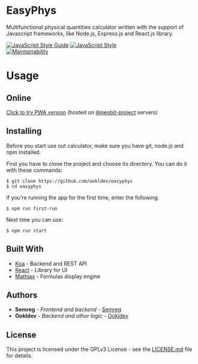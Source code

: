 # EasyPhys
Multifunctional physical quantities calculator written with the support of Javascript frameworks, like Node.js, Express.js and React.js library.

[![JavaScript Style Guide](https://img.shields.io/badge/Code_style-standard-green.svg)](https://github.com/standard/standard)
[![JavaScript Style](https://img.shields.io/badge/Code_style-google-green.svg)](https://google.github.io/styleguide/jsguide.html)
<br/>
[![Maintainability](https://api.codeclimate.com/v1/badges/a99a88d28ad37a79dbf6/maintainability)](https://codeclimate.com/github/ookldev/easyphys)

# Usage

## Online
[Click to try PWA version](https://easyphys.nbt-team.me/) (hosted on [@neobit-project](https://github.com/neobit-project) servers)

## Installing
Before you start use out calculator, make sure you have git, node.js and npm installed.

First you have to clone the project and choose its directory. You can do it with these commands:
```
$ git clone https://github.com/ookldev/easyphys
$ cd easyphys
```

If you're running the app for the first time, enter the following:
```
$ npm run first-run
```

Next time you can use:
```
$ npm run start
```

## Built With

* [Koa](https://koajs.com/) - Backend and REST API
* [React](https://reactjs.org/) - Library for UI
* [Mathjax](https://www.mathjax.org/) - Formulas display engine

## Authors

* **Semreg** - *Frontend and backend* - [Semreg](https://github.com/Semreg)
* **Ookldev** - *Backend and other logic* - [Ookldev](https://github.com/ookldev)

## License

This project is licensed under the GPLv3 License - see the [LICENSE.md](LICENSE.md) file for details.
